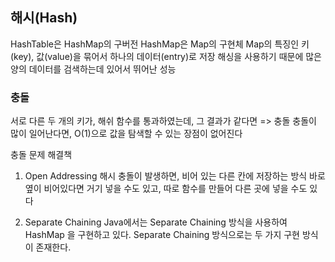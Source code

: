 ## 해시(Hash) 
HashTable은 HashMap의 구버전
HashMap은 Map의 구현체
Map의 특징인 키(key), 값(value)을 묶어서 하나의 데이터(entry)로 저장
해싱을 사용하기 때문에 많은 양의 데이터를 검색하는데 있어서 뛰어난 성능

### 충돌
서로 다른 두 개의 키가, 해쉬 함수를 통과하였는데, 그 결과가 같다면 => 충돌
충돌이 많이 일어난다면, O(1)으로 값을 탐색할 수 있는 장점이 없어진다

충돌 문제 해결책
1. Open Addressing
해시 충돌이 발생하면, 비어 있는 다른 칸에 저장하는 방식
바로 옆이 비어있다면 거기 넣을 수도 있고, 따로 함수를 만들어 다른 곳에 넣을 수도 있다

3. Separate Chaining
Java에서는 Separate Chaining 방식을 사용하여 HashMap 을 구현하고 있다. Separate Chaining 방식으로는 두 가지 구현 방식이 존재한다.
